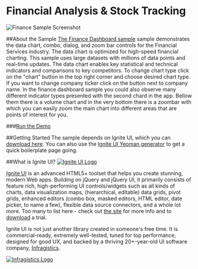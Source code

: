 # Financial Analysis & Stock Tracking

![Finance Sample Screenshot](http://igniteui.com/images/marketing/app-samples/igfinance-sample.png)

##About the Sample
[The Finance Dashboard sample](http://igniteui.com/application-samples#finance) sample demonstrates the data chart, combo, dialog, and zoom bar controls for the Financial Services industry. The data chart is optimized for high-speed financial charting. This sample uses large datasets with millions of data points and real-time updates. The data chart enables key statistical and technical indicators and comparisons to key competitors. To change chart type click on the "chart" button in the top right corner and choose desired chart type. If you want to change company ticker click on the button next to company name. In the finance dashboard sample you could also observe many different indicator types presented with the second chard in the app. Bellow them there is a volume chart and in the very bottom there is a zoombar with which you can easily zoom the main chart into different areas that are points of interest for you. 

###[Run the Demo](http://igniteui.com/igfinance-sample/)

##Getting Started
The sample depends on Ignite UI, which you can [download here](http://igniteui.com/download). You can also use the [Ignite UI Yeoman generator](https://github.com/IgniteUI/generator-igniteui) to get a quick boilerplate page going.

##What is Ignite UI?
[![Ignite UI Logo](http://rawgithub.com/Infragistics-Blogs/github-assets/master/logos/igniteui.png)](http://igniteui.com)

[Ignite UI](http://igniteui.com/) is an advanced HTML5+ toolset that helps you create stunning, modern Web apps. Building on jQuery and jQuery UI, it primarily consists of feature rich, high-performing UI controls/widgets such as all kinds of charts, data visualization maps, (hierarchical, editable) data grids, pivot grids, enhanced editors (combo box, masked editors, HTML editor, date picker, to name a few), flexible data source connectors, and a whole lot more.  Too many to list here - check out [the site](http://igniteui.com/) for more info and to [download](https://igniteui.com/download) a trial.

Ignite UI is not just another library created in someone's free time. It is commercial-ready, extremely well-tested, tuned for top performance, designed for good UX, and backed by a thriving 20+-year-old UI software company, [Infragistics](http://www.infragistics.com/).

[![Infragistics Logo](https://rawgithub.com/Infragistics-Blogs/github-assets/master/logos/infragistics.png)](http://infragistics.com)